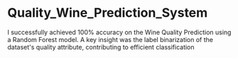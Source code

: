 # Quality_Wine_Prediction_System
 I successfully achieved 100% accuracy on the Wine Quality Prediction using a Random Forest model. A key insight was the label binarization of the dataset's quality attribute, contributing to efficient classification
